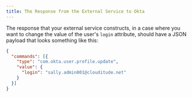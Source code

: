 ```yaml
---
title: The Response from the External Service to Okta
---
```


The response that your external service constructs, in a case where you want to change the value of the user's `login` attribute, should have a JSON payload that looks something like this:

```json
{
  "commands": [{
    "type": "com.okta.user.profile.update",
    "value": {
      "login": "sally.admin001@clouditude.net"
    }
  }]
}
```

<NextSectionLink />


